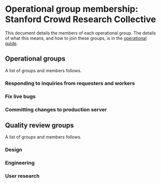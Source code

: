 # Operational group membership: Stanford Crowd Research Collective
This document details the members of each operational group. The details of what this means, and how to join these groups, is in the [operational guide](https://github.com/crowdresearch/collective/governance/blob/master/operations.md).

## Operational groups
A list of groups and members follows.
### Responding to inquiries from requesters and workers
### Fix live bugs
### Committing changes to production server
## Quality review groups
A list of groups and members follows.
### Design
### Engineering
### User research
